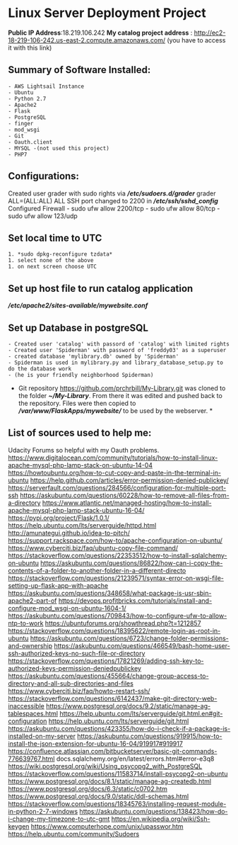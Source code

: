 # Linux Server Deployment Project  #

**Public IP Address**:18.219.106.242
**My catalog project address** : http://ec2-18-219-106-242.us-east-2.compute.amazonaws.com/
  (you have to access it with this link)
  
 ##  Summary of Software Installed: ##
	- AWS Lightsail Instance
	- Ubuntu 
	- Python 2.7
	- Apache2
	- Flask
	- PostgreSQL
	- finger
	- mod_wsgi
	- Git
	- Oauth.client
	- MYSQL -(not used this project)
	- PHP7
  
 ## Configurations: ##
 Created user grader with sudo rights via ***/etc/sudoers.d/grader***
  grader ALL=(ALL:ALL) ALL
  SSH port changed to 2200 in ***/etc/ssh/sshd_config***
  Configured Firewall
	- sudo ufw allow 2200/tcp
	- sudo ufw allow 80/tcp
	- sudo ufw allow 123/udp
  
##  Set local time to UTC ##
	1. *sudo dpkg-reconfigure tzdata*
	1. select none of the above
	1. on next screen choose UTC
 
##  Set up host file to run catalog application ##
***/etc/apache2/sites-available/mywebsite.conf***
 
 ## Set up Database in postgreSQL ##
	- Created user 'catalog' with passord of 'catalog' with limited rights
	- Created user 'Spiderman' with password of 'freddy03' as a superuser
	- created database 'mylibrary.db' owned by 'Spiderman'
	- Spiderman is used in mylibrary.py and library_database_setup.py to do the database work
	- (he is your friendly neighborhood Spiderman)
    
*	Git repository https://github.com/prchrbill/My-Library.git was cloned
	to the folder ***~/My-Library***. From there it was edited and pushed
	back to the repository. Files were then copied to ***/var/www/FlaskApps/mywebsite/***
	to be used by the webserver. *

  
## List of sources used to help me: ##
  Udacity Forums so helpful with my Oauth problems.
  https://www.digitalocean.com/community/tutorials/how-to-install-linux-apache-mysql-php-lamp-stack-on-ubuntu-14-04
  https://howtoubuntu.org/how-to-cut-copy-and-paste-in-the-terminal-in-ubuntu
  https://help.github.com/articles/error-permission-denied-publickey/
  https://serverfault.com/questions/284566/configuration-for-multiple-port-ssh
  https://askubuntu.com/questions/60228/how-to-remove-all-files-from-a-directory
  https://www.atlantic.net/managed-hosting/how-to-install-apache-mysql-php-lamp-stack-ubuntu-16-04/
  https://pypi.org/project/Flask/1.0.1/
  https://help.ubuntu.com/lts/serverguide/httpd.html
  http://amunategui.github.io/idea-to-pitch/
  https://support.rackspace.com/how-to/apache-configuration-on-ubuntu/
  https://www.cyberciti.biz/faq/ubuntu-copy-file-command/
  https://stackoverflow.com/questions/22353512/how-to-install-sqlalchemy-on-ubuntu
  https://askubuntu.com/questions/86822/how-can-i-copy-the-contents-of-a-folder-to-another-folder-in-a-different-directo
  https://stackoverflow.com/questions/21239571/syntax-error-on-wsgi-file-setting-up-flask-app-with-apache
  https://askubuntu.com/questions/348658/what-package-is-usr-sbin-apache2-part-of
  https://devops.profitbricks.com/tutorials/install-and-configure-mod_wsgi-on-ubuntu-1604-1/
  https://askubuntu.com/questions/709843/how-to-configure-ufw-to-allow-ntp-to-work
  https://ubuntuforums.org/showthread.php?t=1212857
  https://stackoverflow.com/questions/18395622/remote-login-as-root-in-ubuntu
  https://askubuntu.com/questions/6723/change-folder-permissions-and-ownership
  https://askubuntu.com/questions/466549/bash-home-user-ssh-authorized-keys-no-such-file-or-directory
  https://stackoverflow.com/questions/17821269/adding-ssh-key-to-authorized-keys-permission-deniedpublickey
  https://askubuntu.com/questions/455664/change-group-access-to-directory-and-all-sub-directories-and-files
  https://www.cyberciti.biz/faq/howto-restart-ssh/
  https://stackoverflow.com/questions/6142437/make-git-directory-web-inaccessible
  https://www.postgresql.org/docs/9.2/static/manage-ag-tablespaces.html
  https://help.ubuntu.com/lts/serverguide/git.html.en#git-configuration
  https://help.ubuntu.com/lts/serverguide/git.html
  https://askubuntu.com/questions/423355/how-do-i-check-if-a-package-is-installed-on-my-server
  https://askubuntu.com/questions/919915/how-to-install-the-json-extension-for-ubuntu-16-04/919917#919917
  https://confluence.atlassian.com/bitbucketserver/basic-git-commands-776639767.html
  docs.sqlalchemy.org/en/latest/errors.html#error-e3q8
  https://wiki.postgresql.org/wiki/Using_psycopg2_with_PostgreSQL
  https://stackoverflow.com/questions/11583714/install-psycopg2-on-ubuntu
  https://www.postgresql.org/docs/8.1/static/manage-ag-createdb.html
  https://www.postgresql.org/docs/6.3/static/c0702.htm
  https://www.postgresql.org/docs/9.0/static/ddl-schemas.html
  https://stackoverflow.com/questions/18345763/installing-request-module-in-python-2-7-windows
  https://askubuntu.com/questions/138423/how-do-i-change-my-timezone-to-utc-gmt
  https://en.wikipedia.org/wiki/Ssh-keygen
  https://www.computerhope.com/unix/upasswor.htm
  https://help.ubuntu.com/community/Sudoers
